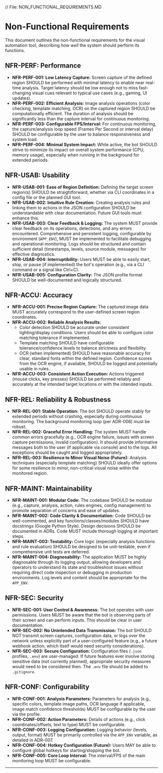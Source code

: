 // File: NON_FUNCTIONAL_REQUIREMENTS.MD
# Non-Functional Requirements

This document outlines the non-functional requirements for the visual automation tool, describing *how well* the system should perform its functions.

## NFR-PERF: Performance

*   **NFR-PERF-001: Low Latency Capture:** Screen capture of the defined region SHOULD be performed with minimal latency to enable near real-time analysis. Target latency should be low enough not to miss fast-changing visual cues relevant to typical use cases (e.g., gaming, UI updates).
*   **NFR-PERF-002: Efficient Analysis:** Image analysis operations (color checking, template matching, OCR) on the captured region SHOULD be computationally efficient. The duration of analysis should be significantly less than the capture interval for continuous monitoring.
*   **NFR-PERF-003: Configurable FPS/Interval:** For continuous monitoring, the capture/analysis loop speed (Frames Per Second or interval delay) SHOULD be configurable by the user to balance responsiveness and system load.
*   **NFR-PERF-004: Minimal System Impact:** While active, the bot SHOULD strive to minimize its impact on overall system performance (CPU, memory usage), especially when running in the background for extended periods.

## NFR-USAB: Usability

*   **NFR-USAB-001: Ease of Region Definition:** Defining the target screen region(s) SHOULD be straightforward, whether via CLI coordinates in a config file or the planned GUI tool.
*   **NFR-USAB-002: Intuitive Rule Creation:** Creating analysis rules and linking them to actions in the JSON configuration SHOULD be understandable with clear documentation. Future GUI tools must enhance this.
*   **NFR-USAB-003: Clear Feedback & Logging:** The system MUST provide clear feedback on its operations, detections, and any errors encountered. Comprehensive and persistent logging, configurable by environment (`APP_ENV`), MUST be implemented to facilitate debugging and operational monitoring. Logs should be structured and contain sufficient detail (timestamps, levels, source module, messages) for effective diagnostics.
*   **NFR-USAB-004: Interruptibility:** Users MUST be able to easily start, stop, or pause (if implemented) the bot's operation (e.g., via a CLI command or a signal like Ctrl+C).
*   **NFR-USAB-005: Configuration Clarity:** The JSON profile format SHOULD be well-documented and logically structured.

## NFR-ACCU: Accuracy

*   **NFR-ACCU-001: Precise Region Capture:** The captured image data MUST accurately correspond to the user-defined screen region coordinates.
*   **NFR-ACCU-002: Reliable Analysis Results:**
    *   Color detection SHOULD be accurate under consistent lighting/display conditions. Users should be able to configure color matching tolerance if implemented.
    *   Template matching SHOULD have configurable tolerance/confidence levels to balance strictness and flexibility.
    *   OCR (when implemented) SHOULD have reasonable accuracy for clear, standard fonts within the defined region. Confidence scores from the OCR engine, if available, SHOULD be logged and potentially usable in rules.
*   **NFR-ACCU-003: Consistent Action Execution:** Actions triggered (mouse clicks, key presses) SHOULD be performed reliably and accurately at the intended target locations or with the intended inputs.

## NFR-REL: Reliability & Robustness

*   **NFR-REL-001: Stable Operation:** The bot SHOULD operate stably for extended periods without crashing, especially during continuous monitoring. The background monitoring loop (per ADR-006) must be robust.
*   **NFR-REL-002: Graceful Error Handling:** The system MUST handle common errors gracefully (e.g., OCR engine failure, issues with screen capture permissions, invalid configuration). It should provide informative messages both to the user (if applicable via console) and to the logs. All exceptions should be caught and logged appropriately.
*   **NFR-REL-003: Resilience to Minor Visual Noise (Future):** Analysis techniques (especially template matching) SHOULD ideally offer options for some resilience to minor, non-critical visual noise within the monitored region.

## NFR-MAINT: Maintainability

*   **NFR-MAINT-001: Modular Code:** The codebase SHOULD be modular (e.g., capture, analysis, action, rules engines, config management) to promote separation of concerns and ease of updates.
*   **NFR-MAINT-002: Code Clarity & Documentation:** Code SHOULD be well-commented, and key functions/classes/modules SHOULD have docstrings (Google Python Style). Design decisions SHOULD be documented in ADRs. Code MUST include thorough logging at important steps.
*   **NFR-MAINT-003: Testability:** Core logic (especially analysis functions and rule evaluation) SHOULD be designed to be unit-testable, even if comprehensive unit tests are deferred.
*   **NFR-MAINT-004: Diagnosability:** The application MUST be highly diagnosable through its logging output, allowing developers and operators to understand its state and troubleshoot issues without requiring direct code inspection or debugging in production environments. Log levels and content should be appropriate for the `APP_ENV`.

## NFR-SEC: Security

*   **NFR-SEC-001: User Control & Awareness:** The bot operates with user permissions. Users MUST be aware that the bot is observing parts of their screen and can perform inputs. This should be clear in user documentation.
*   **NFR-SEC-002: No Unintended Data Transmission:** The bot SHOULD NOT transmit screen captures, configuration data, or logs over the network unless explicitly part of a user-configured feature (e.g., a future webhook action, which itself would need security considerations).
*   **NFR-SEC-003: Secure Configuration:** Configuration files (`.json` profiles, `.env`) are user-managed. If future features ever involve storing sensitive data (not currently planned), appropriate security measures would need to be considered then. The `.env` file should be added to `.gitignore`.

## NFR-CONF: Configurability

*   **NFR-CONF-001: Analysis Parameters:** Parameters for analysis (e.g., specific colors, template image paths, OCR language if applicable, image match confidence thresholds) MUST be configurable by the user via the profile.
*   **NFR-CONF-002: Action Parameters:** Details of actions (e.g., click coordinates/offsets, text to type) MUST be configurable.
*   **NFR-CONF-003: Logging Configuration:** Logging behavior (levels, output, format) MUST be primarily controlled via the `APP_ENV` variable, as detailed in ADR-007.
*   **NFR-CONF-004: Hotkey Configuration (Future):** Users MAY be able to configure global hotkeys for starting/stopping the bot.
*   **NFR-CONF-005: Core Loop Interval:** The interval/FPS of the main monitoring loop MUST be configurable.

---
